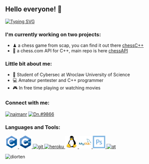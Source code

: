 ## Hello everyone! 👋
<a href="https://git.io/typing-svg"><img src="https://readme-typing-svg.demolab.com?font=Fira+Code&pause=1000&width=435&lines=I'm+programmer;I'm+pentester;I'm+Diorten" alt="Typing SVG" /></a>

### I'm currently working on two projects:
- ♟ a chess game from scap, you can find it out there [chessC++](https://github.com/Diorten/chess)
- 👑 a chess.com API for C++, main repo is here [chessAPI](https://github.com/Diorten/chessAPI)


### Little bit about me:
- 🏫 Student of Cybersec at Wroclaw University of Science
- 💻 Amateur pentester and C++ programmer
- 🎮 In free time playing or watching movies


<h3 align="left">Connect with me:</h3>
<p align="left">
<a href="https://linkedin.com/in/najmanr" target="blank"><img align="center" src="https://raw.githubusercontent.com/rahuldkjain/github-profile-readme-generator/master/src/images/icons/Social/linked-in-alt.svg" alt="najmanr" height="30" width="40" /></a>
<a href="https://discord.gg/Dn.#9866" target="blank"><img align="center" src="https://raw.githubusercontent.com/rahuldkjain/github-profile-readme-generator/master/src/images/icons/Social/discord.svg" alt="Dn.#9866" height="30" width="40" /></a>
</p>

<h3 align="left">Languages and Tools:</h3>
<p align="left"> <a href="https://www.cprogramming.com/" target="_blank" rel="noreferrer"> <img src="https://raw.githubusercontent.com/devicons/devicon/master/icons/c/c-original.svg" alt="c" width="40" height="40"/> </a> <a href="https://www.w3schools.com/cpp/" target="_blank" rel="noreferrer"> <img src="https://raw.githubusercontent.com/devicons/devicon/master/icons/cplusplus/cplusplus-original.svg" alt="cplusplus" width="40" height="40"/> </a> <a href="https://git-scm.com/" target="_blank" rel="noreferrer"> <img src="https://www.vectorlogo.zone/logos/git-scm/git-scm-icon.svg" alt="git" width="40" height="40"/> </a> <a href="https://heroku.com" target="_blank" rel="noreferrer"> <img src="https://www.vectorlogo.zone/logos/heroku/heroku-icon.svg" alt="heroku" width="40" height="40"/> </a> <a href="https://www.linux.org/" target="_blank" rel="noreferrer"> <img src="https://raw.githubusercontent.com/devicons/devicon/master/icons/linux/linux-original.svg" alt="linux" width="40" height="40"/> </a> <a href="https://www.mysql.com/" target="_blank" rel="noreferrer"> <img src="https://raw.githubusercontent.com/devicons/devicon/master/icons/mysql/mysql-original-wordmark.svg" alt="mysql" width="40" height="40"/> </a> <a href="https://www.photoshop.com/en" target="_blank" rel="noreferrer"> <img src="https://raw.githubusercontent.com/devicons/devicon/master/icons/photoshop/photoshop-line.svg" alt="photoshop" width="40" height="40"/> </a> <a href="https://www.qt.io/" target="_blank" rel="noreferrer"> <img src="https://upload.wikimedia.org/wikipedia/commons/0/0b/Qt_logo_2016.svg" alt="qt" width="40" height="40"/> </a> </p>

<p><img align="center" src="https://github-readme-stats.vercel.app/api/top-langs?username=diorten&show_icons=true&theme=tokyonight&title_color=9502ca&text_color=ffffff&locale=en&layout=compact" alt="diorten" /></p>
